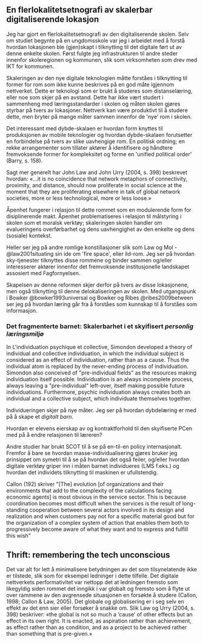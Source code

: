 
## En flerlokalitetsetnografi av skalerbar digitaliserende lokasjon

Jeg har gjort en flerlokalitetsetnografi av den digitaliserende skolen. Selv om studiet begynte på en ungdomsskole var jeg i arbeidet med å forstå hvordan lokasjonen ble (gjen)skapt i tilknytting til det digitale ført ut av denne enkelte skolen. Først fulgte jeg infrastrukturen til andre steder innenfor skoleregionen og kommunen, slik som virksomheten som drev med IKT for kommunen.

Skaleringen av den nye digitale teknologien måtte forståes i tilknytting til former for rom som ikke kunne beskrives på en god måte igjennom nettverket. Dette er teknologi som er brukt å studeres som distanselæring, eller noe som skjer på en avstand. Dette har ikke vært studert i sammenheng med læringsstandarder i skolen og måten skolen gjøres styrbar på tvers av lokasjoner. Nettverk kan være produktivt til å studere dette, men bryter på mange måter sammen innenfor de 'nye' rom i skolen.

Det interessant med dybde-skalaen er hvordan form knyttes til produksjonen av mobile teknologier og hvordan dybde-skalaen forutsetter en forbindelse på tvers av slike uavhengige rom. En politisk ordning; en rekke arrangementer som tillater aktører å identifisere og håndtere fremvoksende former for kompleksitet og forme en 'unified political order' (Barry, s. 158).

Sagt mer generelt har John Law and John Urry (2004, s. 398) beskrevet hvordan:
«...it is no coincidence that network metaphors of connectivity, proximity, and distance, should now proliferate in social science at the moment that they are proliferating elsewhere in talk of global network societies, more or less technological, more or less loose.»

Åpenhet fungerer i relasjon til dette rommet som en modulerende form for disiplinerende makt. Åpenhet problematiseres i relasjon til målstyring i skolen som et moralsk verktøy; skaleringen
skolen handler om evalueringens overførbarhet og dens uavhengighet av den enkelte og dens (sosiale) kontekst.

Heller ser jeg på andre romlige konstillasjoner slik som Law og Mol -@law2001situating sin ide om 'fire space', eller ild-rom. Jeg ser på hvordan sky-tjenester tilknyttes disse rommene og binder sammen og/eller interesserer aktører innenfor det fremvoksende institusjonelle landskapet assosiert med Fagfornyelsen.

Skapelsen av denne reformen skjer derfor på tvers av disse lokasjonene, men også tilknytting til denne delokaliseringen av skolen. Med utgangspunk i Bowker @bowker1993universal og Bowker og Ribes @ribes2009between ser jeg på hvordan læring går fra å forståes som kunnskap til å forståes som informasjon.



### Det fragmenterte barnet: Skalerbarhet i et skyifisert *personlig læringsmiljø*

In L'individuation psychique et collective, Simondon developed a theory of individual and collective individuation, in which the individual subject is considered as an effect of individuation, rather than as a cause. Thus the individual atom is replaced by the never-ending process of individuation. Simondon also conceived of "pre-individual fields" as the resources making individuation itself possible. Individuation is an always incomplete process, always leaving a "pre-individual" left-over, itself making possible future individuations. Furthermore, psychic individuation always creates both an individual and a collective subject, which individuate themselves together.

Individueringen skjer på nye måter. Jeg ser på hvordan dybdelæring er med på å skape et *digitalt barn*.

Hvordan er elevens eierskap av og kontraktforhold til den skyifiserte PCen med på å endre relasjonen til læreren?

Andre studier har brukt SCOT til å se på en-til-en policy internasjonalt.
Fremfor å bare se hvordan masse-individualisering gjøres bruker jeg prinsippet om symetri til å se på hvordan det også feiler, og/eller hvordan digitale verktøy griper inn i måten barnet individueres (LMS f.eks.) og hvordan det individets tilknytting til maskinen er ufullstendig.

Callon (192) skriver "[The] evolution [of organizations and their environments that add to the complexity of the calculations facing economic agents] is most obvious in the service sector. This is because coordination becomes most difficult when the services is the result of long-standing cooperation between several actors involved in its design and realization and when customers pay not for a specific material good but for the organization of a complex system of action that enables them both to progressively become aware of what they want and to express and fulfill this wish"

## Thrift: remembering the tech unconscious

Det var alt for lett å minimalisere betydningen av det som tilsynelatende ikke er tilstede, slik som for eksempel ledninger i dette tilfelle. Det digitale nettverkets performativitet var nettopp det at ledningen fremsto som likegyldig siden rommet det inngikk i var globalt og fremsto som å flyte ut over rammene  av den avgrensede situasjonen en forsøkte å studere (Callon, 1998; Callon & Law, 2005). Det globale og globalisering er i seg selv en effekt av det enn sier eller forsøker å snakke om. Slik Law og Urry (2004, s. 398) beskriver: «the global is not so much a ‘cause’ of other effects but an effect in its own right. It is enacted, as aspiration rather than achievement, as effect rather than as condition, and as a project to be achieved rather than something that is pre-given.»
